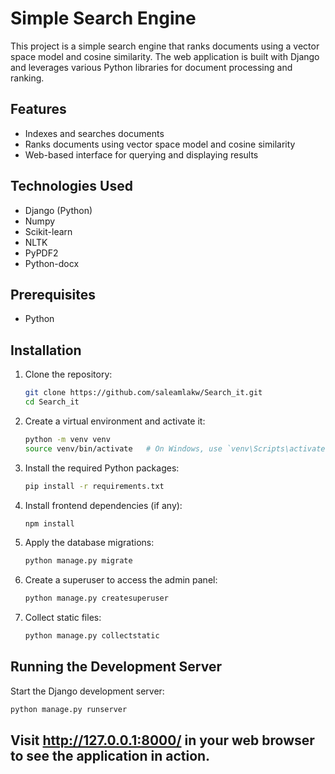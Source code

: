 # Simple Search Engine

This project is a simple search engine that ranks documents using a vector space model and cosine similarity. The web application is built with Django and leverages various Python libraries for document processing and ranking.

## Features

- Indexes and searches documents
- Ranks documents using vector space model and cosine similarity
- Web-based interface for querying and displaying results

## Technologies Used

- Django (Python)
- Numpy
- Scikit-learn
- NLTK
- PyPDF2
- Python-docx

## Prerequisites

- Python

## Installation

1. Clone the repository:

    ```bash
    git clone https://github.com/saleamlakw/Search_it.git
    cd Search_it
    ```

2. Create a virtual environment and activate it:

    ```bash
    python -m venv venv
    source venv/bin/activate   # On Windows, use `venv\Scripts\activate`
    ```

3. Install the required Python packages:

    ```bash
    pip install -r requirements.txt
    ```

4. Install frontend dependencies (if any):

    ```bash
    npm install
    ```

5. Apply the database migrations:

    ```bash
    python manage.py migrate
    ```

6. Create a superuser to access the admin panel:

    ```bash
    python manage.py createsuperuser
    ```

7. Collect static files:

    ```bash
    python manage.py collectstatic
    ```

## Running the Development Server

Start the Django development server:

```bash
python manage.py runserver
```
## Visit http://127.0.0.1:8000/ in your web browser to see the application in action.
